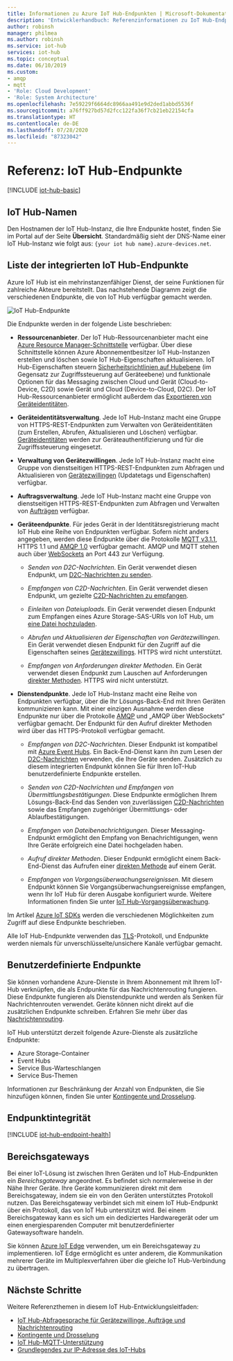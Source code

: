 ```yaml
---
title: Informationen zu Azure IoT Hub-Endpunkten | Microsoft-Dokumentation
description: 'Entwicklerhandbuch: Referenzinformationen zu IoT Hub-Endpunkten mit Geräte- und Dienstanbindung'
author: robinsh
manager: philmea
ms.author: robinsh
ms.service: iot-hub
services: iot-hub
ms.topic: conceptual
ms.date: 06/10/2019
ms.custom:
- amqp
- mqtt
- 'Role: Cloud Development'
- 'Role: System Architecture'
ms.openlocfilehash: 7e59229f6664dc8966aa491e9d2ded1abbd5536f
ms.sourcegitcommit: a76ff927bd57d2fcc122fa36f7cb21eb22154cfa
ms.translationtype: HT
ms.contentlocale: de-DE
ms.lasthandoff: 07/28/2020
ms.locfileid: "87323042"
---
```

# <a name="reference---iot-hub-endpoints"></a>Referenz: IoT Hub-Endpunkte

[!INCLUDE [iot-hub-basic](../../includes/iot-hub-basic-partial.md)]

## <a name="iot-hub-names"></a>IoT Hub-Namen

Den Hostnamen der IoT Hub-Instanz, die Ihre Endpunkte hostet, finden Sie im Portal auf der Seite **Übersicht**. Standardmäßig sieht der DNS-Name einer IoT Hub-Instanz wie folgt aus: `{your iot hub name}.azure-devices.net`.

## <a name="list-of-built-in-iot-hub-endpoints"></a>Liste der integrierten IoT Hub-Endpunkte

Azure IoT Hub ist ein mehrinstanzenfähiger Dienst, der seine Funktionen für zahlreiche Akteure bereitstellt. Das nachstehende Diagramm zeigt die verschiedenen Endpunkte, die von IoT Hub verfügbar gemacht werden.

![IoT Hub-Endpunkte](./media/iot-hub-devguide-endpoints/endpoints.png)

Die Endpunkte werden in der folgende Liste beschrieben:

* **Ressourcenanbieter**. Der IoT Hub-Ressourcenanbieter macht eine [Azure Resource Manager-Schnittstelle](../azure-resource-manager/management/overview.md) verfügbar. Über diese Schnittstelle können Azure Abonnementbesitzer IoT Hub-Instanzen erstellen und löschen sowie IoT Hub-Eigenschaften aktualisieren. IoT Hub-Eigenschaften steuern [Sicherheitsrichtlinien auf Hubebene](iot-hub-devguide-security.md#access-control-and-permissions) (im Gegensatz zur Zugriffssteuerung auf Geräteebene) und funktionale Optionen für das Messaging zwischen Cloud und Gerät (Cloud-to-Device, C2D) sowie Gerät und Cloud (Device-to-Cloud, D2C). Der IoT Hub-Ressourcenanbieter ermöglicht außerdem das [Exportieren von Geräteidentitäten](iot-hub-devguide-identity-registry.md#import-and-export-device-identities).

* **Geräteidentitätsverwaltung**. Jede IoT Hub-Instanz macht eine Gruppe von HTTPS-REST-Endpunkten zum Verwalten von Geräteidentitäten (zum Erstellen, Abrufen, Aktualisieren und Löschen) verfügbar. [Geräteidentitäten](iot-hub-devguide-identity-registry.md) werden zur Geräteauthentifizierung und für die Zugriffssteuerung eingesetzt.

* **Verwaltung von Gerätezwillingen**. Jede IoT Hub-Instanz macht eine Gruppe von dienstseitigen HTTPS-REST-Endpunkten zum Abfragen und Aktualisieren von [Gerätezwillingen](iot-hub-devguide-device-twins.md) (Updatetags und Eigenschaften) verfügbar. 

* **Auftragsverwaltung**. Jede IoT Hub-Instanz macht eine Gruppe von dienstseitigen HTTPS-REST-Endpunkten zum Abfragen und Verwalten von [Aufträgen](iot-hub-devguide-jobs.md) verfügbar.

* **Geräteendpunkte**. Für jedes Gerät in der Identitätsregistrierung macht IoT Hub eine Reihe von Endpunkten verfügbar. Sofern nicht anders angegeben, werden diese Endpunkte über die Protokolle [MQTT v3.1.1](https://mqtt.org/), HTTPS 1.1 und [AMQP 1.0](https://www.amqp.org/) verfügbar gemacht. AMQP und MQTT stehen auch über [WebSockets](https://tools.ietf.org/html/rfc6455) an Port 443 zur Verfügung.

  * *Senden von D2C-Nachrichten*. Ein Gerät verwendet diesen Endpunkt, um [D2C-Nachrichten zu senden](iot-hub-devguide-messages-d2c.md).

  * *Empfangen von C2D-Nachrichten*. Ein Gerät verwendet diesen Endpunkt, um gezielte [C2D-Nachrichten zu empfangen](iot-hub-devguide-messages-c2d.md).

  * *Einleiten von Dateiuploads*. Ein Gerät verwendet diesen Endpunkt zum Empfangen eines Azure Storage-SAS-URIs von IoT Hub, um [eine Datei hochzuladen](iot-hub-devguide-file-upload.md).

  * *Abrufen und Aktualisieren der Eigenschaften von Gerätezwillingen*. Ein Gerät verwendet diesen Endpunkt für den Zugriff auf die Eigenschaften seines [Gerätezwillings](iot-hub-devguide-device-twins.md). HTTPS wird nicht unterstützt.

  * *Empfangen von Anforderungen direkter Methoden*. Ein Gerät verwendet diesen Endpunkt zum Lauschen auf Anforderungen [direkter Methoden](iot-hub-devguide-direct-methods.md). HTTPS wird nicht unterstützt.

* **Dienstendpunkte**. Jede IoT Hub-Instanz macht eine Reihe von Endpunkten verfügbar, über die Ihr Lösungs-Back-End mit Ihren Geräten kommunizieren kann. Mit einer einzigen Ausnahme werden diese Endpunkte nur über die Protokolle [AMQP](https://www.amqp.org/) und „AMQP über WebSockets“ verfügbar gemacht. Der Endpunkt für den Aufruf direkter Methoden wird über das HTTPS-Protokoll verfügbar gemacht.
  
  * *Empfangen von D2C-Nachrichten*. Dieser Endpunkt ist kompatibel mit [Azure Event Hubs](https://azure.microsoft.com/documentation/services/event-hubs/). Ein Back-End-Dienst kann ihn zum Lesen der [D2C-Nachrichten](iot-hub-devguide-messages-d2c.md) verwenden, die Ihre Geräte senden. Zusätzlich zu diesem integrierten Endpunkt können Sie für Ihren IoT-Hub benutzerdefinierte Endpunkte erstellen.
  
  * *Senden von C2D-Nachrichten und Empfangen von Übermittlungsbestätigungen*. Diese Endpunkte ermöglichen Ihrem Lösungs-Back-End das Senden von zuverlässigen [C2D-Nachrichten](iot-hub-devguide-messages-c2d.md) sowie das Empfangen zugehöriger Übermittlungs- oder Ablaufbestätigungen.
  
  * *Empfangen von Dateibenachrichtigungen*. Dieser Messaging-Endpunkt ermöglicht den Empfang von Benachrichtigungen, wenn Ihre Geräte erfolgreich eine Datei hochgeladen haben. 
  
  * *Aufruf direkter Methoden*. Dieser Endpunkt ermöglicht einem Back-End-Dienst das Aufrufen einer [direkten Methode](iot-hub-devguide-direct-methods.md) auf einem Gerät.
  
  * *Empfangen von Vorgangsüberwachungsereignissen*. Mit diesem Endpunkt können Sie Vorgangsüberwachungsereignisse empfangen, wenn Ihr IoT Hub für deren Ausgabe konfiguriert wurde. Weitere Informationen finden Sie unter [IoT Hub-Vorgangsüberwachung](iot-hub-operations-monitoring.md).

Im Artikel [Azure IoT SDKs](iot-hub-devguide-sdks.md) werden die verschiedenen Möglichkeiten zum Zugriff auf diese Endpunkte beschrieben.

Alle IoT Hub-Endpunkte verwenden das [TLS](https://tools.ietf.org/html/rfc5246)-Protokoll, und Endpunkte werden niemals für unverschlüsselte/unsichere Kanäle verfügbar gemacht.

## <a name="custom-endpoints"></a>Benutzerdefinierte Endpunkte

Sie können vorhandene Azure-Dienste in Ihrem Abonnement mit Ihrem IoT-Hub verknüpfen, die als Endpunkte für das Nachrichtenrouting fungieren. Diese Endpunkte fungieren als Dienstendpunkte und werden als Senken für Nachrichtenrouten verwendet. Geräte können nicht direkt auf die zusätzlichen Endpunkte schreiben. Erfahren Sie mehr über das [Nachrichtenrouting](../iot-hub/iot-hub-devguide-messages-d2c.md).

IoT Hub unterstützt derzeit folgende Azure-Dienste als zusätzliche Endpunkte:

* Azure Storage-Container
* Event Hubs
* Service Bus-Warteschlangen
* Service Bus-Themen

Informationen zur Beschränkung der Anzahl von Endpunkten, die Sie hinzufügen können, finden Sie unter [Kontingente und Drosselung](iot-hub-devguide-quotas-throttling.md).

## <a name="endpoint-health"></a>Endpunktintegrität

[!INCLUDE [iot-hub-endpoint-health](../../includes/iot-hub-include-endpoint-health.md)]

## <a name="field-gateways"></a>Bereichsgateways

Bei einer IoT-Lösung ist zwischen Ihren Geräten und IoT Hub-Endpunkten ein *Bereichsgateway* angeordnet. Es befindet sich normalerweise in der Nähe Ihrer Geräte. Ihre Geräte kommunizieren direkt mit dem Bereichsgateway, indem sie ein von den Geräten unterstütztes Protokoll nutzen. Das Bereichsgateway verbindet sich mit einem IoT Hub-Endpunkt über ein Protokoll, das von IoT Hub unterstützt wird. Bei einem Bereichsgateway kann es sich um ein dediziertes Hardwaregerät oder um einen energiesparenden Computer mit benutzerdefinierter Gatewaysoftware handeln.

Sie können [Azure IoT Edge](/azure/iot-edge/) verwenden, um ein Bereichsgateway zu implementieren. IoT Edge ermöglicht es unter anderem, die Kommunikation mehrerer Geräte im Multiplexverfahren über die gleiche IoT Hub-Verbindung zu übertragen.

## <a name="next-steps"></a>Nächste Schritte

Weitere Referenzthemen in diesem IoT Hub-Entwicklungsleitfaden:

* [IoT Hub-Abfragesprache für Gerätezwillinge, Aufträge und Nachrichtenrouting](iot-hub-devguide-query-language.md)
* [Kontingente und Drosselung](iot-hub-devguide-quotas-throttling.md)
* [IoT Hub-MQTT-Unterstützung](iot-hub-mqtt-support.md)
* [Grundlegendes zur IP-Adresse des IoT-Hubs](iot-hub-understand-ip-address.md)